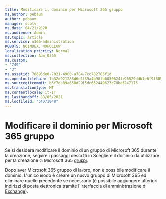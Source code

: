 ```yaml
---
title: Modificare il dominio per Microsoft 365 gruppo
ms.author: pebaum
author: pebaum
manager: scotv
ms.date: 04/21/2020
ms.audience: Admin
ms.topic: article
ms.service: o365-administration
ROBOTS: NOINDEX, NOFOLLOW
localization_priority: Normal
ms.collection: Adm_O365
ms.custom:
- "749"
- "3"
ms.assetid: 78695de0-7021-4900-a784-7cc782785f1d
ms.openlocfilehash: 1b32d921288d6d1f39a4b98fb0050624fc96529ddb1e6f9f385687187c729ae6
ms.sourcegitcommit: b5f7da89a650d2915dc652449623c78be6247175
ms.translationtype: MT
ms.contentlocale: it-IT
ms.lasthandoff: 08/05/2021
ms.locfileid: "54071048"
---
```

# <a name="change-the-domain-for-microsoft-365-group"></a>Modificare il dominio per Microsoft 365 gruppo

Se si desidera modificare il dominio di un gruppo di Microsoft 365 durante la creazione, seguire i passaggi descritti in Scegliere il dominio da utilizzare per la creazione di Microsoft 365 [gruppi](https://docs.microsoft.com/microsoft-365/admin/create-groups/choose-domain-to-create-groups).
  
Dopo aver Microsoft 365 gruppo di lavoro, non è possibile modificare il dominio. L'unico modo è creare un nuovo gruppo di Microsoft 365 ed eliminare quello precedente se necessario (è possibile aggiungere ulteriori indirizzi di posta elettronica tramite l'interfaccia di amministrazione di [Exchange](https://outlook.office365.com/ecp.aspx)).